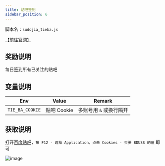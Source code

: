 ```yaml
---
title: 贴吧签到
sidebar_position: 6
---
```


脚本名：`sudojia_tieba.js`

[【前往官网】](https://tieba.baidu.com/)

## 奖励说明

每日签到所有已关注的贴吧

## 变量说明

|       Env       |    Value    |          Remark           |
| :-------------: | :---------: | :---------------------: |
| `TIE_BA_COOKIE` | 贴吧 Cookie | 多账号用 `&` 或换行隔开 |

## 获取说明

打开[百度贴吧](https://tieba.baidu.com/)，`按 F12 - 选择 Application，点击 Cookies - 只要 BDUSS 的值` 即可

![image](https://img.gugu.ovh/i/2024/06/10/174000.webp)
